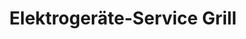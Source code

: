 ---
title: "Elektrogeräte-Service Grill"
url: /bischofshofen/elektrogeraete-service-grill/
shop: Haushaltsgeräte
---